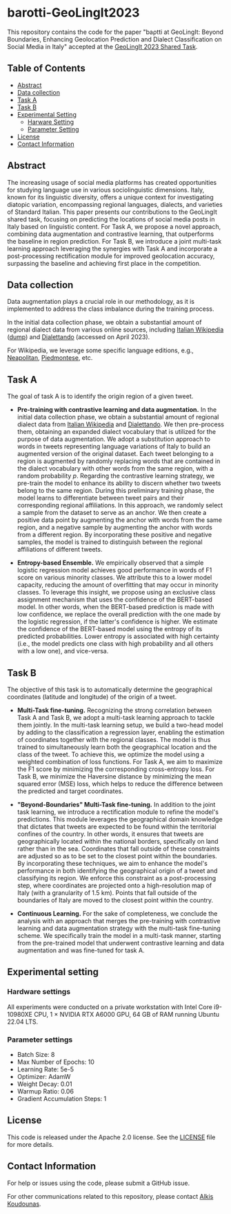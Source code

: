 # barotti-GeoLingIt2023

This repository contains the code for the paper "baρtti at GeoLingIt: Beyond Boundaries, Enhancing Geolocation Prediction and Dialect Classification on Social Media in Italy" accepted at the [GeoLingIt 2023 Shared Task](https://sites.google.com/view/geolingit).

## Table of Contents

- [Abstract](#abstract)
- [Data collection](#data-collection)
- [Task A](#task-a)
- [Task B](#task-b)
- [Experimental Setting](#experimental-setting)
  - [Harware Setting](#hardware-settings)
  - [Parameter Setting](#parameter-settings)
- [License](#license)
- [Contact Information](#contact-information)


## Abstract
The increasing usage of social media platforms has created opportunities for studying language use in various sociolinguistic dimensions. 
Italy, known for its linguistic diversity, offers a unique context for investigating diatopic variation, encompassing regional languages, dialects, and varieties of Standard Italian. 
This paper presents our contributions to the GeoLingIt shared task, focusing on predicting the locations of social media posts in Italy based on linguistic content. 
For Task A, we propose a novel approach, combining data augmentation and contrastive learning, that outperforms the baseline in region prediction.
For Task B, we introduce a joint multi-task learning approach leveraging the synergies with Task A and incorporate a post-processing rectification module for improved geolocation accuracy, surpassing the baseline and achieving first place in the competition.

## Data collection

Data augmentation plays a crucial role in our methodology, as it is implemented to address the class imbalance during the training process. 

In the initial data collection phase, we obtain a substantial amount of regional dialect data from various online sources, including [Italian Wikipedia](https://it.wikipedia.org) ([dump](https://dumps.wikimedia.org/itwiki/20230501/)) and [Dialettando](https://dialettando.com) (accessed on April 2023).

For Wikipedia, we leverage some specific language editions, e.g., [Neapolitan](https://nap.wikipedia.org/), [Piedmontese](https://pms.wikipedia.org/), etc.

## Task A
The goal of task A is to identify the origin region of a given tweet.

- **Pre-training with contrastive learning and data augmentation.** In the initial data collection phase, we obtain a substantial amount of regional dialect data from [Italian Wikipedia](https://it.wikipedia.org) and [Dialettando](https://dialettando.com). We then pre-process them, obtaining an expanded dialect vocabulary that is utilized for the purpose of data augmentation. We adopt a substitution approach to words in tweets representing language variations of Italy to build an augmented version of the original dataset. Each tweet belonging to a region is augmented by randomly replacing words that are contained in the dialect vocabulary with other words from the same region, with a random probability $p$. Regarding the contrastive learning strategy, we pre-train the model to enhance its ability to discern whether two tweets belong to the same region. During this preliminary training phase, the model learns to differentiate between tweet pairs and their corresponding regional affiliations. In this approach, we randomly select a sample from the dataset to serve as an anchor. We then create a positive data point by augmenting the anchor with words from the same region, and a negative sample by augmenting the anchor with words from a different region. By incorporating these positive and negative samples, the model is trained to distinguish between the regional affiliations of different tweets.
  
- **Entropy-based Ensemble.** We empirically observed that a simple logistic regression model achieves good performance in words of F1 score on various minority classes. We attribute this to a lower model capacity, reducing the amount of overfitting that may occur in minority classes. To leverage this insight, we propose using an exclusive class assignment mechanism that uses the confidence of the BERT-based model. In other words, when the BERT-based prediction is made with low confidence, we replace the overall prediction with the one made by the logistic regression, if the latter's confidence is higher. We estimate the confidence of the BERT-based model using the entropy of its predicted probabilities. Lower entropy is associated with high certainty (i.e., the model predicts one class with high probability and all others with a low one), and vice-versa.


## Task B
The objective of this task is to automatically determine the geographical coordinates (latitude and longitude) of the origin of a tweet.

- **Multi-Task fine-tuning.** Recognizing the strong correlation between Task A and Task B, we adopt a multi-task learning approach to tackle them jointly. In the multi-task learning setup, we build a two-head model by adding to the classification a regression layer, enabling the estimation of coordinates together with the regional classes. The model is thus trained to simultaneously learn both the geographical location and the class of the tweet. To achieve this, we optimize the model using a weighted combination of loss functions. For Task A, we aim to maximize the F1 score by minimizing the corresponding cross-entropy loss. For Task B, we minimize the Haversine distance by minimizing the mean squared error (MSE) loss, which helps to reduce the difference between the predicted and target coordinates.

- **"Beyond-Boundaries" Multi-Task fine-tuning.** In addition to the joint task learning, we introduce a rectification module to refine the model's predictions. This module leverages the geographical domain knowledge that dictates that tweets are expected to be found within the territorial confines of the country. In other words, it ensures that tweets are geographically located within the national borders, specifically on land rather than in the sea. Coordinates that fall outside of these constraints are adjusted so as to be set to the closest point within the boundaries. By incorporating these techniques, we aim to enhance the model's performance in both identifying the geographical origin of a tweet and classifying its region. We enforce this constraint as a post-processing step, where coordinates are projected onto a high-resolution map of Italy (with a granularity of 1.5 km). Points that fall outside of the boundaries of Italy are moved to the closest point within the country.

- **Continuous Learning.** For the sake of completeness, we conclude the analysis with an approach that merges the pre-training with contrastive learning and data augmentation strategy with the multi-task fine-tuning scheme. We specifically train the model in a multi-task manner, starting from the pre-trained model that underwent contrastive learning and data augmentation and was fine-tuned for task A.
  
## Experimental setting

### Hardware settings
All experiments were conducted on a private workstation with Intel Core i9-10980XE CPU, 1 $\times$ NVIDIA RTX A6000 GPU, 64 GB of RAM running Ubuntu 22.04 LTS.

### Parameter settings

- Batch Size: 8
- Max Number of Epochs: 10
- Learning Rate: 5e-5
- Optimizer: AdamW
- Weight Decay: 0.01
- Warmup Ratio: 0.06
- Gradient Accumulation Steps: 1

<!-- 
## Citation

If you use this code, please cite the following paper:

```
``` -->

## License
This code is released under the Apache 2.0 license. See the [LICENSE](LICENSE) file for more details.

## Contact Information
For help or issues using the code, please submit a GitHub issue.

For other communications related to this repository, please contact [Alkis Koudounas](mailto:alkis.koudounas@polito.it).
